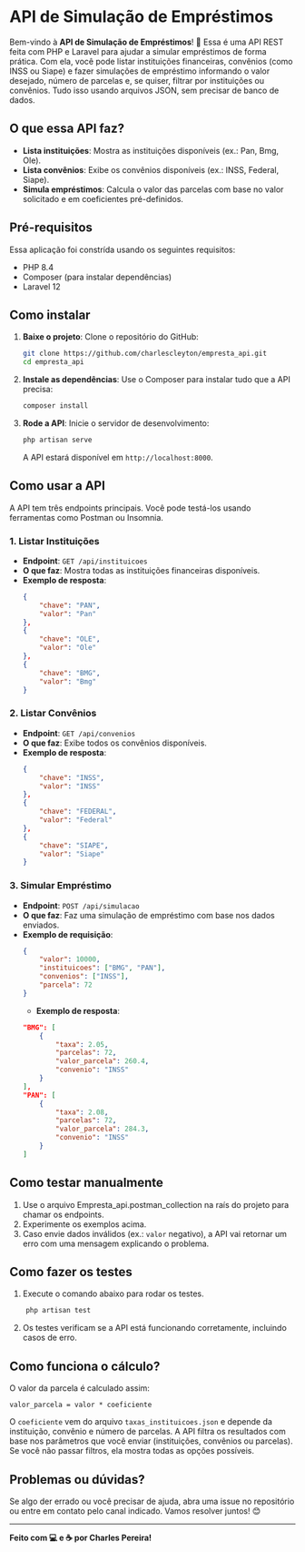 # API de Simulação de Empréstimos

Bem-vindo à **API de Simulação de Empréstimos**! 🎉 Essa é uma API REST feita com PHP e Laravel para ajudar a simular empréstimos de forma prática. Com ela, você pode listar instituições financeiras, convênios (como INSS ou Siape) e fazer simulações de empréstimo informando o valor desejado, número de parcelas e, se quiser, filtrar por instituições ou convênios. Tudo isso usando arquivos JSON, sem precisar de banco de dados.

## O que essa API faz?

-   **Lista instituições**: Mostra as instituições disponíveis (ex.: Pan, Bmg, Ole).
-   **Lista convênios**: Exibe os convênios disponíveis (ex.: INSS, Federal, Siape).
-   **Simula empréstimos**: Calcula o valor das parcelas com base no valor solicitado e em coeficientes pré-definidos.

## Pré-requisitos

Essa aplicação foi constrída usando os seguintes requisitos:

-   PHP 8.4
-   Composer (para instalar dependências)
-   Laravel 12

## Como instalar

1. **Baixe o projeto**:
   Clone o repositório do GitHub:

    ```bash
    git clone https://github.com/charlescleyton/empresta_api.git
    cd empresta_api
    ```

2. **Instale as dependências**:
   Use o Composer para instalar tudo que a API precisa:

    ```bash
    composer install
    ```

3. **Rode a API**:
   Inicie o servidor de desenvolvimento:
    ```bash
    php artisan serve
    ```
    A API estará disponível em `http://localhost:8000`.

## Como usar a API

A API tem três endpoints principais. Você pode testá-los usando ferramentas como Postman ou Insomnia.

### 1. Listar Instituições

-   **Endpoint**: `GET /api/instituicoes`
-   **O que faz**: Mostra todas as instituições financeiras disponíveis.
-   **Exemplo de resposta**:
    ```json
    {
        "chave": "PAN",
        "valor": "Pan"
    },
    {
        "chave": "OLE",
        "valor": "Ole"
    },
    {
        "chave": "BMG",
        "valor": "Bmg"
    }
    ```

### 2. Listar Convênios

-   **Endpoint**: `GET /api/convenios`
-   **O que faz**: Exibe todos os convênios disponíveis.
-   **Exemplo de resposta**:
    ```json
    {
        "chave": "INSS",
        "valor": "INSS"
    },
    {
        "chave": "FEDERAL",
        "valor": "Federal"
    },
    {
        "chave": "SIAPE",
        "valor": "Siape"
    }
    ```

### 3. Simular Empréstimo

-   **Endpoint**: `POST /api/simulacao`
-   **O que faz**: Faz uma simulação de empréstimo com base nos dados enviados.
-   **Exemplo de requisição**:
    ```json
    {
        "valor": 10000,
        "instituicoes": ["BMG", "PAN"],
        "convenios": ["INSS"],
        "parcela": 72
    }
    ```
    -   **Exemplo de resposta**:
    ```json
    "BMG": [
        {
            "taxa": 2.05,
            "parcelas": 72,
            "valor_parcela": 260.4,
            "convenio": "INSS"
        }
    ],
    "PAN": [
        {
            "taxa": 2.08,
            "parcelas": 72,
            "valor_parcela": 284.3,
            "convenio": "INSS"
        }
    ]
    ```

## Como testar manualmente

1. Use o arquivo Empresta_api.postman_collection na raís do projeto para chamar os endpoints.
2. Experimente os exemplos acima.
3. Caso envie dados inválidos (ex.: `valor` negativo), a API vai retornar um erro com uma mensagem explicando o problema.

## Como fazer os testes

1. Execute o comando abaixo para rodar os testes.

```bash
    php artisan test
```

2. Os testes verificam se a API está funcionando corretamente, incluindo casos de erro.

## Como funciona o cálculo?

O valor da parcela é calculado assim:

```
valor_parcela = valor * coeficiente
```

O `coeficiente` vem do arquivo `taxas_instituicoes.json` e depende da instituição, convênio e número de parcelas. A API filtra os resultados com base nos parâmetros que você enviar (instituições, convênios ou parcelas). Se você não passar filtros, ela mostra todas as opções possíveis.

## Problemas ou dúvidas?

Se algo der errado ou você precisar de ajuda, abra uma issue no repositório ou entre em contato pelo canal indicado. Vamos resolver juntos! 😊

---

**Feito com 💻 e ☕ por Charles Pereira!**
